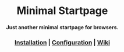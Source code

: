 <div align="center">
<h1>Minimal Startpage</h1>
<h4>Just another minimal startpage for browsers.</h4>
</div>

<div align="center">
<h3>
<a href="https://github.com/deepjyoti30/startpage/wiki/Installation">Installation</a> | <a href="https://github.com/deepjyoti30/startpage/wiki/Configuration">Configuration</a> | <a href="https://github.com/deepjyoti30/startpage/wiki">Wiki</a>
</h3>
</div>
